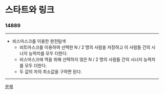 # 스타트와 링크
### 14889
***
- 비스마스크를 이용한 완전탐색
	* 비트마스크를 이용하여 선택한 N / 2 명의 사람을 저장하고 이 사람들 간의 시너지 능력치를 모두 더한다.
	* 비스마스크에 역을 취해 선택하지 않은 N / 2 명의 사람들 간의 시너지 능력치를 모두 더한다.
	* 두 값의 차의 최소값을 구하면 된다.

***
[문제](https://www.acmicpc.net/problem/14889)
			 
